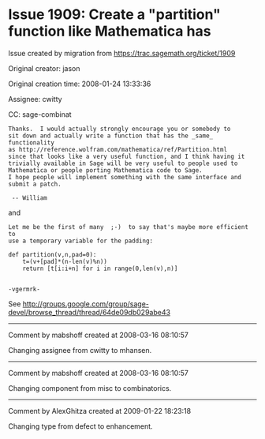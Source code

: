 # Issue 1909: Create a "partition" function like Mathematica has

Issue created by migration from https://trac.sagemath.org/ticket/1909

Original creator: jason

Original creation time: 2008-01-24 13:33:36

Assignee: cwitty

CC:  sage-combinat


```
Thanks.  I would actually strongly encourage you or somebody to
sit down and actually write a function that has the _same_ functionality
as http://reference.wolfram.com/mathematica/ref/Partition.html
since that looks like a very useful function, and I think having it
trivially available in Sage will be very useful to people used to
Mathematica or people porting Mathematica code to Sage.
I hope people will implement something with the same interface and
submit a patch.

 -- William
```


and 


```
Let me be the first of many  ;-)  to say that's maybe more efficient to
use a temporary variable for the padding:

def partition(v,n,pad=0):
    t=(v+[pad]*(n-len(v)%n))
    return [t[i:i+n] for i in range(0,len(v),n)]


-vgermrk-
```


See http://groups.google.com/group/sage-devel/browse_thread/thread/64de09db029abe43




---

Comment by mabshoff created at 2008-03-16 08:10:57

Changing assignee from cwitty to mhansen.


---

Comment by mabshoff created at 2008-03-16 08:10:57

Changing component from misc to combinatorics.


---

Comment by AlexGhitza created at 2009-01-22 18:23:18

Changing type from defect to enhancement.

